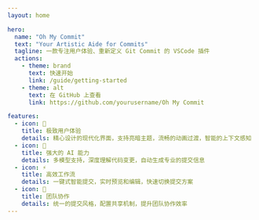 ```yaml
---
layout: home

hero:
  name: "Oh My Commit"
  text: "Your Artistic Aide for Commits"
  tagline: 一款专注用户体验、重新定义 Git Commit 的 VSCode 插件
  actions:
    - theme: brand
      text: 快速开始
      link: /guide/getting-started
    - theme: alt
      text: 在 GitHub 上查看
      link: https://github.com/yourusername/Oh My Commit

features:
  - icon: 🎨
    title: 极致用户体验
    details: 精心设计的现代化界面，支持亮暗主题，流畅的动画过渡，智能的上下文感知
  - icon: 🤖
    title: 强大的 AI 能力
    details: 多模型支持，深度理解代码变更，自动生成专业的提交信息
  - icon: ⚡️
    title: 高效工作流
    details: 一键式智能提交，实时预览和编辑，快速切换提交方案
  - icon: 🤝
    title: 团队协作
    details: 统一的提交风格，配置共享机制，提升团队协作效率
---
```

